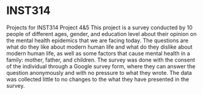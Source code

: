 # INST314
Projects for INST314
Project 4&5 
This project is a survey conducted by 10 people of different ages, gender, and education level about their opinion on the mental health epidemics that we are facing today. The questions are what do they like about modern human life and what do they dislike about modern human life, as well as some factors that cause mental health in a family: mother, father, and children. The survey was done with the consent of the individual through a Google survey form, where they can answer the question anonymously and with no pressure to what they wrote. The data was collected little to no changes to the what they have presented in the survey.
